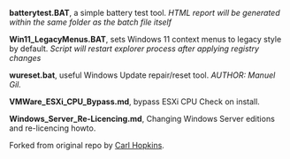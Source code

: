 **batterytest.BAT**, a simple battery test tool.
*HTML report will be generated within the same folder as the batch file itself*

**Win11_LegacyMenus.BAT**, sets Windows 11 context menus to legacy style by default.
*Script will restart explorer process after applying registry changes*

**wureset.bat**, useful Windows Update repair/reset tool.
*AUTHOR: Manuel Gil.*

**VMWare_ESXi_CPU_Bypass.md**, bypass ESXi CPU Check on install.

**Windows_Server_Re-Licencing.md**, Changing Windows Server editions and re-licencing howto.

Forked from original repo by [Carl Hopkins](https://github.com/carlhopkins).
